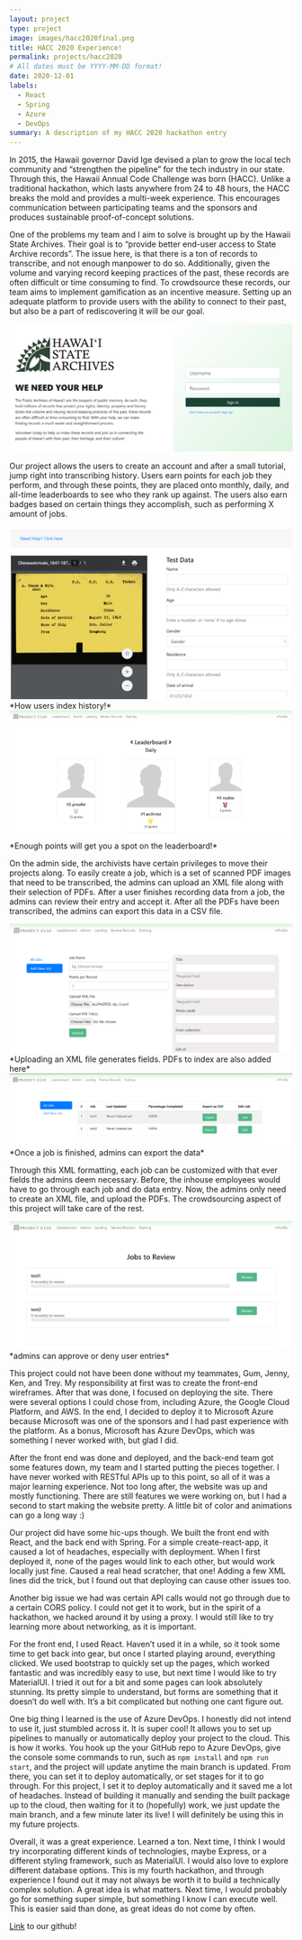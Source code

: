 ```yaml
---
layout: project
type: project
image: images/hacc2020final.png
title: HACC 2020 Experience!
permalink: projects/hacc2020
# All dates must be YYYY-MM-DD format!
date: 2020-12-01
labels:
  - React
  - Spring
  - Azure
  - DevOps
summary: A description of my HACC 2020 hackathon entry
---
```



In 2015, the Hawaii governor David Ige devised a plan to grow the local tech community and “strengthen the pipeline” for the tech industry in our state. Through this, the Hawaii Annual Code Challenge was born (HACC). Unlike a traditional hackathon, which lasts anywhere from 24 to 48 hours, the HACC breaks the mold and provides a multi-week experience. This encourages communication between participating teams and the sponsors and produces sustainable proof-of-concept solutions. 

One of the problems my team and I aim to solve is brought up by the Hawaii State Archives. Their goal is to “provide better end-user access to State Archive records”. The issue here, is that there is a ton of records to transcribe, and not enough manpower to do so. Additionally, given the volume and varying record keeping practices of the past, these records are often difficult or time consuming to find. To crowdsource these records, our team aims to implement gamification as an incentive measure. Setting up an adequate platform to provide users with the ability to connect to their past, but also be a part of rediscovering it will be our goal.

<img class="ui Huge centered rounded image" src="../images/Login.png">

Our project allows the users to create an account and after a small tutorial, jump right into transcribing history. Users earn points for each job they perform, and through these points, they are placed onto monthly, daily, and all-time leaderboards to see who they rank up against. The users also earn badges based on certain things they accomplish, such as performing X amount of jobs. 

<img class="ui Huge centered rounded image" src="../images/doJob.png">
*How users index history!*

<img class="ui Huge centered rounded image" src="../images/leaderboard.png">
*Enough points will get you a spot on the leaderboard!*



On the admin side, the archivists have certain privileges to move their projects along. To easily create a job, which is a set of scanned PDF images that need to be transcribed, the admins can upload an XML file along with their selection of PDFs. After a user finishes recording data from a job, the admins can review their entry and accept it. After all the PDFs have been transcribed, the admins can export this data in a CSV file.

<img class="ui Huge centered rounded image" src="../images/adminAddJob.png">
*Uploading an XML file generates fields. PDFs to index are also added here*

<img class="ui Huge centered rounded image" src="../images/adminExport.png">
*Once a job is finished, admins can export the data*

Through this XML formatting, each job can be customized with that ever fields the admins deem necessary. Before, the inhouse employees would have to go through each job and do data entry. Now, the admins only need to create an XML file, and upload the PDFs. The crowdsourcing aspect of this project will take care of the rest.

<img class="ui Huge centered rounded image" src="../images/review.png">
*admins can approve or deny user entries*


This project could not have been done without my teammates, Gum, Jenny, Ken, and Trey. My responsibility at first was to create the front-end wireframes. After that was done, I focused on deploying the site. There were several options I could chose from, including Azure, the Google Cloud Platform, and AWS. In the end, I decided to deploy it to Microsoft Azure because Microsoft was one of the sponsors and I had past experience with the platform. As a bonus, Microsoft has Azure DevOps, which was something I never worked with, but glad I did. 


After the front end was done and deployed, and the back-end team got some features down, my team and I started putting the pieces together. I have never worked with RESTful APIs up to this point, so all of it was a major learning experience. Not too long after, the website was up and mostly functioning. There are still features we were working on, but I had a second to start making the website pretty. A little bit of color and animations can go a long way :)


Our project did have some hic-ups though. We built the front end with React, and the back end with Spring. For a simple create-react-app, it caused a lot of headaches, especially with deployment. When I first deployed it, none of the pages would link to each other, but would work locally just fine. Caused a real head scratcher, that one! Adding a few XML lines did the trick, but I found out that deploying can cause other issues too.


Another big issue we had was certain API calls would not go through due to a certain CORS policy. I could not get it to work, but in the spirit of a hackathon, we hacked around it by using a proxy. I would still like to try learning more about networking, as it is important. 


For the front end, I used React. Haven’t used it in a while, so it took some time to get back into gear, but once I started playing around, everything clicked. We used bootstrap to quickly set up the pages, which worked fantastic and was incredibly easy to use, but next time I would like to try MaterialUI. I tried it out for a bit and some pages can look absolutely stunning. Its pretty simple to understand, but forms are something that it doesn’t do well with. It’s a bit complicated but nothing one cant figure out. 


One big thing I learned is the use of Azure DevOps. I honestly did not intend to use it, just stumbled across it. It is super cool! It allows you to set up pipelines to manually or automatically deploy your project to the cloud. This is how it works. You hook up the your GitHub repo to Azure DevOps, give the console some commands to run, such as `npm install` and `npm run start`, and the project will update anytime the main branch is updated. From there, you can set it to deploy automatically, or set stages for it to go through. For this project, I set it to deploy automatically and it saved me a lot of headaches. Instead of building it manually and sending the built package up to the cloud, then waiting for it to (hopefully) work, we just update the main branch, and a few minute later its live! I will definitely be using this in my future projects.


Overall, it was a great experience. Learned a ton. Next time, I think I would try incorporating different kinds of technologies, maybe Express, or a different styling framework, such as MaterialUI. I would also love to explore different database options. This is my fourth hackathon, and through experience I found out it may not always be worth it to build a technically complex solution. A great idea is what matters. Next time, I would probably go for something super simple, but something I know I can execute well. This is easier said than done, as great ideas do not come by often. 


[Link](https://github.com/HACC2020/ByteCryb) to our github!
